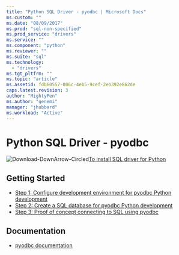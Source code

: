 ```yaml
---
title: "Python SQL Driver - pyodbc | Microsoft Docs"
ms.custom: ""
ms.date: "08/09/2017"
ms.prod: "sql-non-specified"
ms.prod_service: "drivers"
ms.service: ""
ms.component: "python"
ms.reviewer: ""
ms.suite: "sql"
ms.technology: 
  - "drivers"
ms.tgt_pltfrm: ""
ms.topic: "article"
ms.assetid: fdb60557-006c-4eb5-9cef-2eb392e862de
caps.latest.revision: 3
author: "MightyPen"
ms.author: "genemi"
manager: "jhubbard"
ms.workload: "Active"
---
```

# Python SQL Driver - pyodbc

![Download-DownArrow-Circled](../../../ssdt/media/download.png)[To install SQL driver for Python](../../sql-connection-libraries.md#anchor-20-drivers-relational-access)

## Getting Started

* [Step 1: Configure development environment for pyodbc Python development](step-1-configure-development-environment-for-pyodbc-python-development.md)  
* [Step 2: Create a SQL database for pyodbc Python development](step-2-create-a-sql-database-for-pyodbc-python-development.md)  
* [Step 3: Proof of concept connecting to SQL using pyodbc](step-3-proof-of-concept-connecting-to-sql-using-pyodbc.md)  

## Documentation

* [pyodbc documentation](http://mkleehammer.github.io/pyodbc/)  
